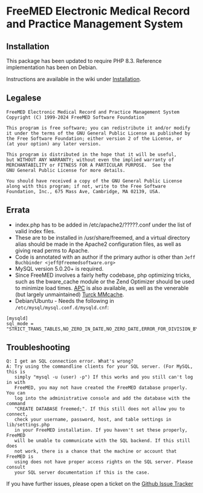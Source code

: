 # FreeMED Electronic Medical Record and Practice Management System

## Installation

This package has been updated to require PHP 8.3. Reference implementation has been on Debian.

Instructions are available in the wiki under [Installation](https://github.com/freemed/freemed/wiki/Installation).

## Legalese

```
FreeMED Electronic Medical Record and Practice Management System
Copyright (C) 1999-2024 FreeMED Software Foundation

This program is free software; you can redistribute it and/or modify
it under the terms of the GNU General Public License as published by
the Free Software Foundation; either version 2 of the License, or
(at your option) any later version.

This program is distributed in the hope that it will be useful,
but WITHOUT ANY WARRANTY; without even the implied warranty of
MERCHANTABILITY or FITNESS FOR A PARTICULAR PURPOSE.  See the
GNU General Public License for more details.

You should have received a copy of the GNU General Public License
along with this program; if not, write to the Free Software
Foundation, Inc., 675 Mass Ave, Cambridge, MA 02139, USA.
```

## Errata

* index.php has to be added in /etc/apache2/?????.conf under the list of valid index files.
* These are to be installed in /usr/share/freemed, and a virtual directory alias should be made in the Apache2 configuration files, as well as giving read perms to Apache.
* Code is annotated with an author if the primary author is other than ```Jeff Buchbinder <jeff@freemedsoftware.org>```
* MySQL version 5.0.20+ is required.
* Since FreeMED involves a fairly hefty codebase, php optimizing tricks, such as the bware_cache module or the Zend Optimizer should be used to minimize load times. [APC](http://apc.communityconnect.com) is also available, as well as the venerable (but largely unmaintained) [Turck MMcache](http://turck-mmcache.sourceforge.net/).
* Debian/Ubuntu - Needs the following in `/etc/mysql/mysql.conf.d/mysqld.cnf`:
```
[mysqld]
sql_mode = "STRICT_TRANS_TABLES,NO_ZERO_IN_DATE,NO_ZERO_DATE,ERROR_FOR_DIVISION_BY_ZERO,NO_ENGINE_SUBSTITUTION"
```

## Troubleshooting

```
Q: I get an SQL connection error. What's wrong?
A: Try using the commandline clients for your SQL server. (For MySQL, this is
   simply "mysql -u (user) -p") If this works and you still can't log in with
   FreeMED, you may not have created the FreeMED database properly. You can
   log into the administrative console and add the database with the command
   "CREATE DATABASE freemed;". If this still does not allow you to connect,
   check your username, password, host, and table settings in lib/settings.php
   in your FreeMED installation. If you haven't set these properly, FreeMED
   will be unable to communicate with the SQL backend. If this still does
   not work, there is a chance that the machine or account that FreeMED is
   using does not have proper access rights on the SQL server. Please consult
   your SQL server documentation if this is the case.
```

If you have further issues, please open a ticket on the [Github Issue Tracker](https://github.com/freemed/freemed/issues)

